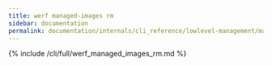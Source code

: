 ```yaml
---
title: werf managed-images rm
sidebar: documentation
permalink: documentation/internals/cli_reference/lowlevel-management/managed-images/rm.html
---
```


{% include /cli/full/werf_managed_images_rm.md %}
